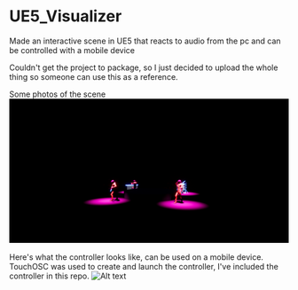 # UE5_Visualizer
Made an interactive scene in UE5 that reacts to audio from the pc and can be controlled with a mobile device

Couldn't get the project to package, so I just decided to upload the whole thing so someone can use this as a reference.

Some photos of the scene
![Alt text](/1.png?raw=true "Optional Title")

Here's what the controller looks like, can be used on a mobile device. TouchOSC was used to create and launch the controller, I've included the controller in this repo.
![Alt text](/relative/path/to/img.jpg?raw=true "Optional Title")
